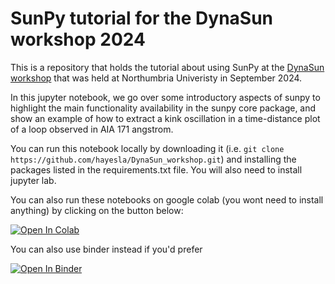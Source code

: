 # SunPy tutorial for the DynaSun workshop 2024

This is a repository that holds the tutorial about using SunPy at the [DynaSun workshop](https://sites.google.com/view/dynasun2024/overview?authuser=1) that was held at Northumbria Univeristy in September 2024.

In this jupyter notebook, we go over some introductory aspects of sunpy to highlight the main functionality availability in the sunpy core package, and show an example of how to extract a kink oscillation in a time-distance plot of a loop observed in AIA 171 angstrom. 

You can run this notebook locally by downloading it (i.e. `git clone https://github.com/hayesla/DynaSun_workshop.git`) and installing the packages listed in the requirements.txt file.
You will also need to install jupyter lab. 

You can also run these notebooks on google colab (you wont need to install anything) by clicking on the button below:

[![Open In Colab](https://colab.research.google.com/assets/colab-badge.svg)](https://colab.research.google.com/github/hayesla/DynaSun_workshop/blob/main/sunpy_dynasun_tutorial.ipynb)

You can also use binder instead if you'd prefer

[![Open In Binder](https://mybinder.org/badge_logo.svg)](https://mybinder.org/v2/gh/hayesla/DynaSun_workshop/HEAD)

